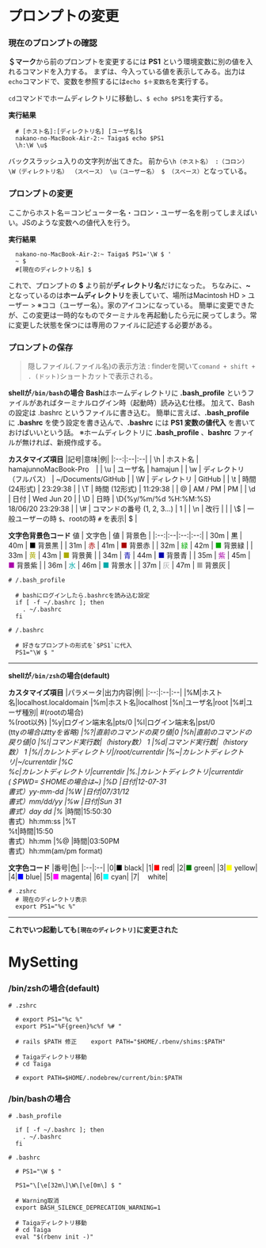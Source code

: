 # プロンプトの変更

  ### 現在のプロンプトの確認
  **＄マーク**から前のプロンプトを変更するには **PS1** という環境変数に別の値を入れるコマンドを入力する。
  まずは、今入っている値を表示してみる。出力は `echo`コマンドで、変数を参照するには`echo $＋変数名`を実行する。

  `cd`コマンドでホームディレクトリに移動し、`$ echo $PS1`を実行する。

  **実行結果**
  ```shell
    # [ホスト名]:[ディレクトリ名] [ユーザ名]$
    nakano-no-MacBook-Air-2:~ Taiga$ echo $PS1
    \h:\W \u$
  ```
  バックスラッシュ入りの文字列が出てきた。
  前から`\h（ホスト名） :（コロン） \W（ディレクトリ名） （スペース） \u（ユーザー名） $ （スペース）`となっている。

  ### プロンプトの変更
  ここからホスト名＝コンピューター名・コロン・ユーザー名を削ってしまえばいい。JSのような変数への値代入を行う。

  **実行結果**
  ```shell
    nakano-no-MacBook-Air-2:~ Taiga$ PS1='\W $ '
    ~ $
    #[現在のディレクトリ名] $
  ```
  これで、プロンプトの **$** より前が**ディレクトリ名**だけになった。
  ちなみに、**~** となっているのは**ホームディレクトリ**を表していて、場所はMacintosh HD > ユーザー > ※ココ（ユーザー名）。家のアイコンになっている。
  簡単に変更できたが、この変更は一時的なものでターミナルを再起動したら元に戻ってしまう。常に変更した状態を保つには専用のファイルに記述する必要がある。

  ### プロンプトの保存
  > 隠しファイル(.ファイル名)の表示方法 : finderを開いて`comand + shift + . (ドット)`ショートカットで表示される。

  **shellが`/bin/bash`の場合**
    **Bash**はホームディレクトリに **.bash_profile** というファイルがあればターミナルログイン時（起動時）読み込む仕様。
    加えて、Bashの設定は .bashrc というファイルに書き込む。
    簡単に言えば、**.bash_profile** に **.bashrc** を使う設定を書き込んで、**.bashrc** には **PS1 変数の値代入** を書いておけばいいという話。
    ※ホームディレクトリに **.bash_profile** 、**bashrc** ファイルが無ければ、新規作成する。

  **カスタマイズ項目**
  |記号|意味|例|
  |:--:|:--|:--|
  | \h | ホスト名 | hamajunnoMacBook-Pro　|
  | \u | ユーザ名 | hamajun |
  | \w | ディレクトリ（フルパス） | ~/Documents/GitHub |
  | \W | ディレクトリ | GitHub |
  | \t | 時間 (24形式) | 23:29:38 |
  | \T | 時間 (12形式) | 11:29:38 |
  | \@ | AM / PM | PM |
  | \d | 日付 | Wed Jun 20 |
  | \D | 日時 | \D{%y/%m/%d %H:%M:%S}<br/>18/06/20 23:29:38 |
  | \\# | コマンドの番号 (1, 2, 3...) | 1 |
  | \n | 改行 | |
  | \\\$ | 一般ユーザーの時 `$`、rootの時 `#` を表示| $ |

  **文字色背景色コード**
   値 | 文字色 | 値 | 背景色 |
  |:--:|:--|:--:|:--:|
  | 30m | <font color="#000000">黒</font> | 40m | <font color="#000000">■ </font>背景黒 |
  | 31m | <font color="#AA0000">赤</font> | 41m | <font color="#AA0000">■ </font>背景赤 |
  | 32m | <font color="#00AA00">緑</font> | 42m | <font color="#00AA00">■ </font>背景緑 |
  | 33m | <font color="#AAAA00">黄</font> | 43m | <font color="#AAAA00">■ </font>背景黄 |
  | 34m | <font color="#0000AA">青</font> | 44m | <font color="#0000AA">■ </font>背景青 |
  | 35m | <font color="#AA00AA">紫</font> | 45m | <font color="#AA00AA">■ </font>背景紫 |
  | 36m | <font color="#00AAAA">水</font> | 46m | <font color="#00AAAA">■ </font>背景水 |
  | 37m | <font color="#AAAAAA">灰</font> | 47m | <font color="#AAAAAA">■ </font>背景灰 |


  ```shell
  # /.bash_profile

    # bashにログインしたら.bashrcを読み込む設定
    if [ -f ~/.bashrc ]; then
      . ~/.bashrc
    fi
  ```

  ``` shell
  # /.bashrc

    # 好きなプロンプトの形式を`$PS1`に代入
    PS1="\W $ "
  ```

---

  **shellが`/bin/zsh`の場合(default)**

   **カスタマイズ項目**
  |パラメータ|出力内容|例|
  |:--:|:--|:--|
  |%M|ホスト名|localhost.localdomain
  |%m|ホスト名|localhost
  |%n|ユーザ名|root
  |%#|ユーザ種別| #(rootの場合)<br>%(root以外)
  |%y|ログイン端末名|pts/0
  |%l|ログイン端末名|pst/0<br>(tty*の場合はttyを省略)
  |%?|直前のコマンドの戻り値|0
  |%h|直前のコマンドの戻り値|0
  |%!|コマンド実行数|（history数）	1
  |%d|コマンド実行数|（history数）	1
  |%/|カレントディレクトリ|/root/currentdir
  |%~|カレントディレクトリ|~/currentdir
  |%C<br>%c|カレントディレクトリ|currentdir
  |%.|カレントディレクトリ|currentdir<br>(＄PWD=＄HOMEの場合は~)
  |%D	|日付|12-07-31<br>書式）yy-mm-dd
  |%W	|日付|07/31/12<br>書式）mm/dd/yy
  |%w	|日付|Sun 31<br>書式）day dd
  |%*	|時間|15:50:30<br>書式）hh:mm:ss
  |%T<br>%t|時間|15:50<br>書式）hh:mm
  |%@	|時間|03:50PM<br>書式）hh:mm(am/pm format)

  **文字色コード**
  |番号|色|
  |:--|:--|
  |0|<font color="black">■</font> black|
  |1|<font color="red">■</font> red|
  |2|<font color="green">■</font> green|
  |3|<font color="yellow">■</font> yellow|
  |4|<font color="blue">■</font> blue|
  |5|<font color="magenta">■</font> magenta|
  |6|<font color="cyan">■</font> cyan|
  |7|<font color="white">■</font> white|

  ```shell
  # .zshrc
    # 現在のディレクトリ表示
    export PS1="%c %"
  ```

---

**これでいつ起動しても`[現在のディレクトリ]`に変更された**

# MySetting
### /bin/zshの場合(default)

  ```shell
  # .zshrc

    # export PS1="%c %"
    export PS1="%F{green}%c%f %# "

    # rails $PATH 修正    export PATH="$HOME/.rbenv/shims:$PATH"

    # Taigaディレクトリ移動
    # cd Taiga

    # export PATH=$HOME/.nodebrew/current/bin:$PATH
  ```

### /bin/bashの場合

  ```shell
  # .bash_profile

    if [ -f ~/.bashrc ]; then
      . ~/.bashrc
    fi
  ```

  ``` shell
  # .bashrc

    # PS1="\W $ "

    PS1="\[\e[32m\]\W\[\e[0m\] $ "

    # Warning取消
    export BASH_SILENCE_DEPRECATION_WARNING=1

    # Taigaディレクトリ移動
    # cd Taiga
    eval "$(rbenv init -)"
  ```
